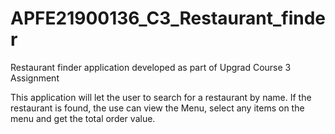# APFE21900136_C3_Restaurant_finder
Restaurant finder application developed as part of Upgrad Course 3 Assignment

This application will let the user to search for a restaurant by name. If the restaurant is found, the use can view the Menu, select any items on the menu and get the total order value.
